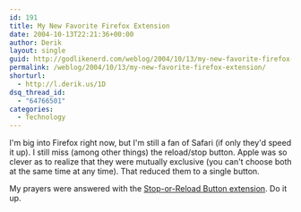 ```yaml
---
id: 191
title: My New Favorite Firefox Extension
date: 2004-10-13T22:21:36+00:00
author: Derik
layout: single
guid: http://godlikenerd.com/weblog/2004/10/13/my-new-favorite-firefox-extension/
permalink: /weblog/2004/10/13/my-new-favorite-firefox-extension/
shorturl:
  - http://l.derik.us/1D
dsq_thread_id:
  - "64766501"
categories:
  - Technology
---
```

I'm big into Firefox right now, but I'm still a fan of Safari (if only they'd speed it up). I still miss (among other things) the reload/stop button. Apple was so clever as to realize that they were mutually exclusive (you can't choose both at the same time at any time). That reduced them to a single button.

My prayers were answered with the [Stop-or-Reload Button extension](http://v2studio.com/k/moz/). Do it up.